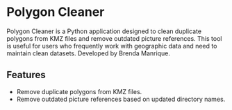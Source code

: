 # Polygon Cleaner

Polygon Cleaner is a Python application designed to clean duplicate polygons from KMZ files and remove outdated picture references. This tool is useful for users who frequently work with geographic data and need to maintain clean datasets. Developed by Brenda Manrique. 

## Features

- Remove duplicate polygons from KMZ files.
- Remove outdated picture references based on updated directory names.